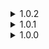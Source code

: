 <details>
<summary>1.0.2 </summary>

* Fixed skill name always printing as empty space.
* Text formatting adjustments.
</details>
<details>
<summary>1.0.1 </summary>

* Added support for DamageSource, so now mod attempts to get skill name that killed the player. Don't expect anything for vanilla monsters tho, gearbox lmao
</details>
<details>
<summary>1.0.0 </summary>

* Initial release.
</details>